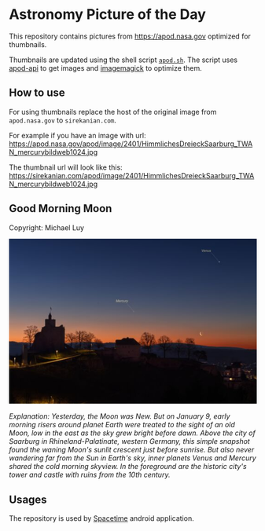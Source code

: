 # Astronomy Picture of the Day

This repository contains pictures from https://apod.nasa.gov optimized for thumbnails.

Thumbnails are updated using the shell script [`apod.sh`](apod.sh). The script
uses [apod-api](https://github.com/nasa/apod-api) to get images and [imagemagick](https://imagemagick.org) to
optimize them.

## How to use

For using thumbnails replace the host of the original image from `apod.nasa.gov` to `sirekanian.com`.

For example if you have an image with url:<br>
https://apod.nasa.gov/apod/image/2401/HimmlichesDreieckSaarburg_TWAN_mercurybildweb1024.jpg

The thumbnail url will look like this:<br>
https://sirekanian.com/apod/image/2401/HimmlichesDreieckSaarburg_TWAN_mercurybildweb1024.jpg

## Good Morning Moon

Copyright: Michael Luy

[![the picture of the day][1]][2]

_Explanation: Yesterday, the Moon was New. But on January 9, early morning risers around planet Earth were treated to the sight of an old Moon, low in the east as the sky grew bright before dawn. Above the city of Saarburg in Rhineland-Palatinate, western Germany, this simple snapshot found the waning Moon's sunlit crescent just before sunrise. But also never wandering far from the Sun in Earth's sky, inner planets Venus and Mercury shared the cold morning skyview. In the foreground are the historic city's tower and castle with ruins from the 10th century._

## Usages

The repository is used by [Spacetime][3] android application.

[1]: image/2401/HimmlichesDreieckSaarburg_TWAN_mercurybildweb1024.jpg

[2]: https://apod.nasa.gov/apod/image/2401/HimmlichesDreieckSaarburg_TWAN_mercurybildweb1024.jpg

[3]: https://github.com/sirekanian/spacetime
